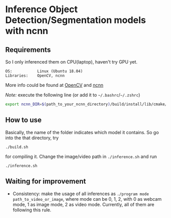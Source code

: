# Inference Object Detection/Segmentation models with ncnn

## Requirements

So I only inferenced them on CPU(laptop), haven't try GPU yet.

```
OS:           Linux (Ubuntu 18.04)
Libraries:    OpenCV, ncnn
```

More info could be found at [OpenCV](https://opencv.org/) and [ncnn](https://github.com/Tencent/ncnn)

*Note:* execute the following line (or add it to `~/.bashrc`/`~/.zshrc`)
```bash
export ncnn_DIR=$(path_to_your_ncnn_directory)/build/install/lib/cmake/ncnn
```

## How to use

Basically, the name of the folder indicates which model it contains. So go into the that directory, try
```
./build.sh
```
for compiling it. Change the image/video path in `./inference.sh` and run
```
./inference.sh
```

## Waiting for improvement

- Consistency: make the usage of all inferences as `./program mode path_to_video_or_image`, where mode can be 0, 1, 2, with 0 as webcam mode, 1 as image mode, 2 as video mode. Currently, all of them are following this rule.
